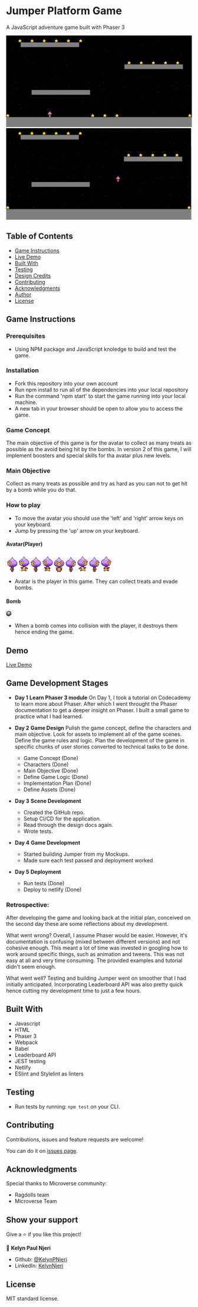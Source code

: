 # Jumper Platform Game
A JavaScript adventure game built with Phaser 3

![screenshot](./screenshots/gameplay.png)
![screenshot2](./screenshots/game.png)


## Table of Contents

* [Game Instructions](#game-instructions)
* [Live Demo](#demo)
* [Built With](#built-with)
* [Testing](#testing)
* [Design Credits](#design-credits)
* [Contributing](#contributing)
* [Acknowledgments](#acknowledgments)
* [Author](#author)
* [License](#license)

## Game Instructions

### Prerequisites

- Using NPM package and JavaScript knoledge to build and test the game.

### Installation

- Fork this repository into your own account
- Run npm install to run all of the dependencies into your local repository
- Run the command 'npm start' to start the game running into your local machine.
- A new tab in your browser should be open to allow you to access the game.

### Game Concept
The main objective of this game is for the avatar to collect as many treats as possible as the avoid being hit by the bombs. In version 2 of this game, I will implement boosters and special skills for tha avatar plus new levels.


### Main Objective

Collect as many treats as possible and try as hard as you can not to get hit by a bomb while you do that.

### How to play

- To move the avatar you should use the 'left' and 'right' arrow keys on your keyboard.
- Jump by pressing the 'up' arrow on your keyboard.

#### Avatar(Player)

![Avatar](./assets/dude.png)

- Avatar is the player in this game. They can collect treats and evade bombs.


#### Bomb

![Bomb](./assets/bomb.png)

- When a bomb comes into collision with the player, it destroys them hence ending the game.


## Demo
[Live Demo](https://pedantic-beaver-d67d0c.netlify.app/)

## Game Development Stages

- **Day 1**
**Learn Phaser 3 module**
 On Day 1, I took a tutorial on Codecademy to learn more about Phaser. After which I went throught the Phaser documentation to get a deeper insight on Phaser. I built a small game to practice what I had learned.

- **Day 2**
**Game Design**
 Pulish the game concept, define the characters and main objective. Look for assets to implement all of the game scenes. Define the game rules and logic. Plan the development of the game in specific chunks of user stories converted to technical tasks to be done. 
  - Game Concept (Done)
  - Characters (Done)
  - Main Objective (Done)
  - Define Game Logic (Done)
  - Implementation Plan (Done)
  - Define Assets (Done)

- **Day 3**
**Scene Development**
  - Created the GitHub repo.
  - Setup CI/CD for the application.
  - Read through the design docs again.
  - Wrote tests.

- **Day 4**
**Game Development**
  - Started building Jumper from my Mockups.
  - Made sure each test passed and deployment worked

- **Day 5**
**Deployment**
  - Run tests (Done)
  - Deploy to netlify (Done)

### Retrospective:

After developing the game and looking back at the initial plan, conceived on the second day these are some reflections about my development.

What went wrong?
Overall, I assume Phaser would be easier. However, it's documentation is confusing (mixed between different versions) and not cohesive enough. This meant a lot of time was invested in googling how to work around specific things, such as animation and tweens. This was not easy at all and very time consuming. The provided examples and tutorial didn't seem enough. 

What went well?
Testing and building Jumper went on smoother that I had initially anticipated. Incorporating Leaderboard API was also pretty quick hence cutting my development time to just a few hours.

## Built With
- Javascript
- HTML
- Phaser 3
- Webpack
- Babel
- Leaderboard API
- JEST testing
- Netlify
- ESlint and Stylelint as linters

## Testing

- Run tests by running: `npm test` on your CLI.


## Contributing

Contributions, issues and feature requests are welcome!

You can do it on [issues page](issues/).

## Acknowledgments

Special thanks to Microverse community:
- Ragdolls team
- Microverse Team

## Show your support

Give a ⭐️ if you like this project!


👤 **Kelyn Paul Njeri**

- Github: [@KelynPNjeri](https://github.com/KelynPNjeri)
- LinkedIn: [KelynNjeri](https://www.linkedin.com/in/kelyn-paul/)

## License

MIT standard license.